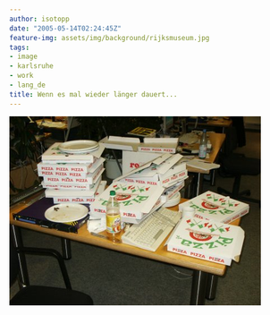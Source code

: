 ```yaml
---
author: isotopp
date: "2005-05-14T02:24:45Z"
feature-img: assets/img/background/rijksmuseum.jpg
tags:
- image
- karlsruhe
- work
- lang_de
title: Wenn es mal wieder länger dauert...
---
```


![](/uploads/pizza.jpg)

